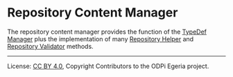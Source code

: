 <!-- SPDX-License-Identifier: CC-BY-4.0 -->
<!-- Copyright Contributors to the ODPi Egeria project. -->


# Repository Content Manager

The repository content manager provides the function of the [TypeDef Manager](typedef-manager.md)
plus the implementation of many [Repository Helper]() and [Repository Validator]() methods.




----
License: [CC BY 4.0](https://creativecommons.org/licenses/by/4.0/),
Copyright Contributors to the ODPi Egeria project.
